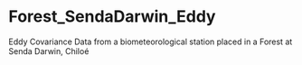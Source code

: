 # Forest_SendaDarwin_Eddy
Eddy Covariance Data from a biometeorological station placed in a Forest at Senda Darwin, Chiloé
